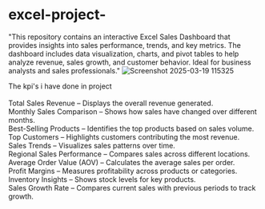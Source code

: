 # excel-project-
"This repository contains an interactive Excel Sales Dashboard that provides insights into sales performance, trends, and key metrics. The dashboard includes data visualization, charts, and pivot tables to help analyze revenue, sales growth, and customer behavior. Ideal for business analysts and sales professionals."
![Screenshot 2025-03-19 115325](https://github.com/user-attachments/assets/e0e77a18-f1bb-4ca7-8af4-0f78dae17767)

The kpi's i have done in project<bR>          
Total Sales Revenue – Displays the overall revenue generated.<br>
Monthly Sales Comparison – Shows how sales have changed over different months.<br>
Best-Selling Products – Identifies the top products based on sales volume.<br>
Top Customers – Highlights customers contributing the most revenue.<br>
Sales Trends – Visualizes sales patterns over time.<br>
Regional Sales Performance – Compares sales across different locations.<br>
Average Order Value (AOV) – Calculates the average sales per order.<br>
Profit Margins – Measures profitability across products or categories.<br>
Inventory Insights – Shows stock levels for key products.<br>
Sales Growth Rate – Compares current sales with previous periods to track growth.<br>
